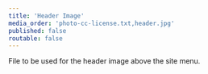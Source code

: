 ```yaml
---
title: 'Header Image'
media_order: 'photo-cc-license.txt,header.jpg'
published: false
routable: false
---
```


File to be used for the header image above the site menu.

